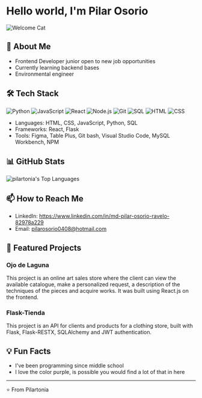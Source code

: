 # Hello world, I'm Pilar Osorio
![Welcome Cat](https://media.tenor.com/_rO9rIzOiBkAAAAC/welcome-cat-cute.gif)

## 🚀 About Me
- Frontend Developer junior open to new job opportunities
- Currently learning backend bases
- Environmental engineer

## 🛠️ Tech Stack
![Python](https://img.shields.io/badge/Python-3776AB?style=for-the-badge&logo=python&logoColor=white)
![JavaScript](https://img.shields.io/badge/JavaScript-F7DF1E?style=for-the-badge&logo=javascript&logoColor=black)
![React](https://img.shields.io/badge/React-61DAFB?style=for-the-badge&logo=react&logoColor=black)
![Node.js](https://img.shields.io/badge/Node.js-339933?style=for-the-badge&logo=nodedotjs&logoColor=white)
![Git](https://img.shields.io/badge/Git-F05032?style=for-the-badge&logo=git&logoColor=white)
![SQL](https://img.shields.io/badge/SQL-2496ED?style=for-the-badge&logoColor=white)
![HTML](https://img.shields.io/badge/HTML-232F3E?style=for-the-badge&color=pink)
![CSS](https://img.shields.io/badge/CSS-232F3E?style=for-the-badge&color=purple)

- Languages: HTML, CSS, JavaScript, Python, SQL
- Frameworks: React, Flask 
- Tools: Figma, Table Plus, Git bash, Visual Studio Code, MySQL Workbench, NPM

## 📊 GitHub Stats
![pilartonia's Top Languages](https://github-readme-stats.vercel.app/api/top-langs/?username=pilartonia&theme=radical&show_icons=true&hide_border=false&layout=compact)

## 📫 How to Reach Me
- LinkedIn: https://www.linkedin.com/in/md-pilar-osorio-ravelo-82978a229
- Email: pilarosorio0408@hotmail.com

## 🌟 Featured Projects
### Ojo de Laguna
This project is an online art sales store where the client can view the available catalogue, make a personalized request, a description of the techniques of the pieces and acquire works. It was built using React.js on the frontend.
### Flask-Tienda
This project is an API for clients and products for a clothing store, built with Flask, Flask-RESTX, SQLAlchemy and JWT authentication.

## 💡 Fun Facts
- I've been programming since middle school
- I love the color purple, is possible you would find a lot of that in here  

---
⭐️ From Pilartonia

